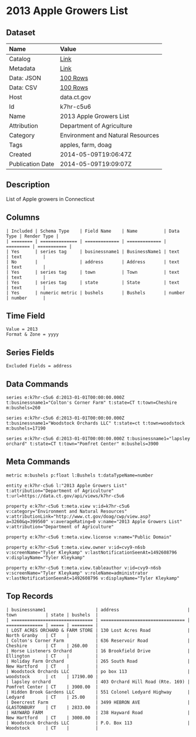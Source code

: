 # 2013 Apple Growers List

## Dataset

| Name | Value |
| :--- | :---- |
| Catalog | [Link](https://catalog.data.gov/dataset/2013-apple-growers-list) |
| Metadata | [Link](https://data.ct.gov/api/views/k7hr-c5u6) |
| Data: JSON | [100 Rows](https://data.ct.gov/api/views/k7hr-c5u6/rows.json?max_rows=100) |
| Data: CSV | [100 Rows](https://data.ct.gov/api/views/k7hr-c5u6/rows.csv?max_rows=100) |
| Host | data.ct.gov |
| Id | k7hr-c5u6 |
| Name | 2013 Apple Growers List |
| Attribution | Department of Agriculture |
| Category | Environment and Natural Resources |
| Tags | apples, farm, doag |
| Created | 2014-05-09T19:06:47Z |
| Publication Date | 2014-05-09T19:09:07Z |

## Description

List of Apple growers in Connecticut

## Columns

```ls
| Included | Schema Type    | Field Name    | Name          | Data Type | Render Type |
| ======== | ============== | ============= | ============= | ========= | =========== |
| Yes      | series tag     | businessname1 | BusinessName1 | text      | text        |
| No       |                | address       | Address       | text      | text        |
| Yes      | series tag     | town          | Town          | text      | text        |
| Yes      | series tag     | state         | State         | text      | text        |
| Yes      | numeric metric | bushels       | Bushels       | number    | number      |
```

## Time Field

```ls
Value = 2013
Format & Zone = yyyy
```

## Series Fields

```ls
Excluded Fields = address
```

## Data Commands

```ls
series e:k7hr-c5u6 d:2013-01-01T00:00:00.000Z t:businessname1="Colton's Corner Farm" t:state=CT t:town=Cheshire m:bushels=260

series e:k7hr-c5u6 d:2013-01-01T00:00:00.000Z t:businessname1="Woodstock Orchards LLC" t:state=ct t:town=woodstock m:bushels=17190

series e:k7hr-c5u6 d:2013-01-01T00:00:00.000Z t:businessname1="lapsley orchard" t:state=CT t:town="Pomfret Center" m:bushels=3900
```

## Meta Commands

```ls
metric m:bushels p:float l:Bushels t:dataTypeName=number

entity e:k7hr-c5u6 l:"2013 Apple Growers List" t:attribution="Department of Agriculture" t:url=https://data.ct.gov/api/views/k7hr-c5u6

property e:k7hr-c5u6 t:meta.view v:id=k7hr-c5u6 v:category="Environment and Natural Resources" v:attributionLink="http://www.ct.gov/doag/cwp/view.asp?a=3260&q=399560" v:averageRating=0 v:name="2013 Apple Growers List" v:attribution="Department of Agriculture"

property e:k7hr-c5u6 t:meta.view.license v:name="Public Domain"

property e:k7hr-c5u6 t:meta.view.owner v:id=cvy9-n6sb v:screenName="Tyler Kleykamp" v:lastNotificationSeenAt=1492608796 v:displayName="Tyler Kleykamp"

property e:k7hr-c5u6 t:meta.view.tableauthor v:id=cvy9-n6sb v:screenName="Tyler Kleykamp" v:roleName=administrator v:lastNotificationSeenAt=1492608796 v:displayName="Tyler Kleykamp"
```

## Top Records

```ls
| businessname1                   | address                          | town           | state | bushels  | 
| =============================== | ================================ | ============== | ===== | ======== | 
| LOST ACRES ORCHARD & FARM STORE | 130 Lost Acres Road              | North Granby   | CT    |          | 
| Colton's Corner Farm            | 636 Reservoir Road               | Cheshire       | CT    | 260.00   | 
| Horse Listeners Orchard         | 16 Brookfield Drive              | Ellington      | CT    |          | 
| Holiday Farm Orchard            | 265 South Road                   | New Hartford   | CT    |          | 
| Woodstock Orchards LLC          | po box 113                       | woodstock      | ct    | 17190.00 | 
| lapsley orchard                 | 403 Orchard Hill Road (Rte. 169) | Pomfret Center | CT    | 3900.00  | 
| Hidden Brook Gardens LLC        | 551 Colonel Ledyard Highway      | Ledyard        | CT    | 25.00    | 
| Deercrest Farm                  | 3499 HEBRON AVE                  | GLASTONBURY    | CT    | 2833.00  | 
| HAYWARD FARM                    | 238 Hayward Road                 | New Hartford   | CT    | 3000.00  | 
| Woodstock Orchards LLC          | P.O. Box 113                     | Woodstock      | CT    |          | 
```